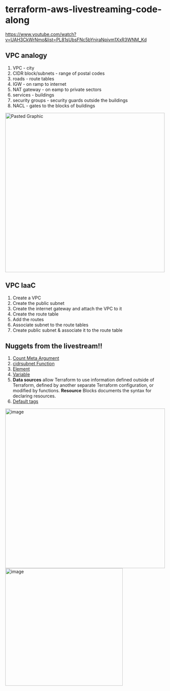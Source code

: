 # terraform-aws-livestreaming-code-along
https://www.youtube.com/watch?v=UAH3CkWrNmo&list=PL81sUbsFNc5bYnjraNpivm1XxR3WNM_Kd

## VPC analogy
1. VPC - city
2. CIDR block/subnets - range of postal codes
3. roads - route tables
4. IGW - on ramp to internet
5. NAT gateway - on eamp to private sectors
6. services - buildings
7. security groups - security guards outside the buildings
8. NACL - gates to the blocks of buildings
<img width="502" alt="Pasted Graphic" src="https://user-images.githubusercontent.com/49971693/170632046-b151c9d1-f1b4-47ce-8953-ef066ce04cd2.png">


## VPC IaaC
1. Create a VPC
2. Create the public subnet
3. Create the internet gateway and attach the VPC to it
4. Create the route table
5. Add the routes
6. Associate subnet to the route tables
7. Create public subnet & associate it to the route table

## Nuggets from the livestream!!
1. [Count Meta Argument](https://www.terraform.io/language/meta-arguments/count)
2. [cidrsubnet Function](https://www.terraform.io/language/functions/cidrsubnet)
3. [Element](https://www.terraform.io/language/functions/element)
4. [Variable](https://www.terraform.io/language/configuration-0-11/interpolation)
5. **Data sources** allow Terraform to use information defined outside of Terraform, defined by another separate Terraform configuration, or modified by functions. **Resource** Blocks documents the syntax for declaring resources.
6. [Default tags](https://registry.terraform.io/providers/hashicorp/aws/latest/docs/data-sources/default_tags)

<img width="503" alt="image" src="https://user-images.githubusercontent.com/49971693/170728254-13fd0408-6a54-4980-ae17-01da511f94cd.png">
<img width="370" alt="image" src="https://user-images.githubusercontent.com/49971693/170728301-79d91ec2-bec1-4712-b847-02f6971b0b07.png">


